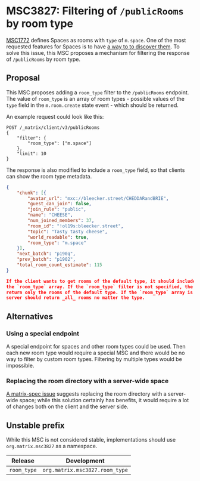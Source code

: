 # MSC3827: Filtering of `/publicRooms` by room type

[MSC1772](https://github.com/matrix-org/matrix-doc/pull/1772) defines Spaces as
rooms with `type` of `m.space`. One of the most requested features for Spaces is
to have [a way to to discover
them](https://github.com/vector-im/element-web/issues/17264). To solve this
issue, this MSC proposes a mechanism for filtering the response of
`/publicRooms` by room type.

## Proposal

This MSC proposes adding a `room_type` filter to the `/publicRooms` endpoint.
The value of `room_type` is an array of room types - possible values of the
`type` field in the `m.room.create` state event - which should be returned.

An example request could look like this:

```HTTP
POST /_matrix/client/v3/publicRooms
{
    "filter": {
        "room_type": ["m.space"]
    },
    "limit": 10
}
```

The response is also modified to include a `room_type` field, so that clients can show
the room type metadata.

```json
{
    "chunk": [{
        "avatar_url": "mxc://bleecker.street/CHEDDARandBRIE",
        "guest_can_join": false,
        "join_rule": "public",
        "name": "CHEESE",
        "num_joined_members": 37,
        "room_id": "!ol19s:bleecker.street",
        "topic": "Tasty tasty cheese",
        "world_readable": true,
        "room_type": "m.space"
    }],
    "next_batch": "p190q",
    "prev_batch": "p1902",
    "total_room_count_estimate": 115
}

If the client wants to get rooms of the default type, it should include `null` in
the `room_type` array. If the `room_type` filter is not specified, the server should
return only the rooms of the default type. If the `room_type` array is empty, the
server should return _all_ rooms no matter the type.

```

## Alternatives

### Using a special endpoint

A special endpoint for spaces and other room types could be used. Then each new
room type would require a special MSC and there would be no way to filter by
custom room types. Filtering by multiple types would be impossible.

### Replacing the room directory with a server-wide space

[A matrix-spec issue](https://github.com/matrix-org/matrix-spec/issues/830)
suggests replacing the room directory with a server-wide space; while this
solution certainly has benefits, it would require a lot of changes both on the
client and the server side.

## Unstable prefix

While this MSC is not considered stable, implementations should use
`org.matrix.msc3827` as a namespace.

|Release    |Development                   |
|-----------|------------------------------|
|`room_type`|`org.matrix.msc3827.room_type`|
